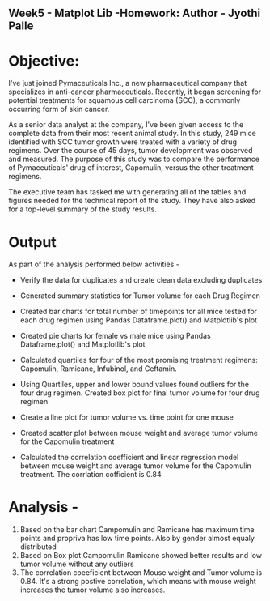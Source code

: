 ## Week5 - Matplot Lib -Homework: Author - Jyothi Palle

# Objective:

I've just  joined Pymaceuticals Inc., a new pharmaceutical company that specializes in anti-cancer pharmaceuticals. Recently, it began screening for potential treatments for squamous cell carcinoma (SCC), a commonly occurring form of skin cancer.

As a senior data analyst at the company, I've been given access to the complete data from their most recent animal study. In this study, 249 mice identified with SCC tumor growth were treated with a variety of drug regimens. Over the course of 45 days, tumor development was observed and measured. The purpose of this study was to compare the performance of Pymaceuticals' drug of interest, Capomulin, versus the other treatment regimens. 

The executive team has tasked me with generating all of the tables and figures needed for the technical report of the study. They have also asked for a top-level summary of the study results.

# Output

As part of the analysis performed below activities -

* Verify the data for duplicates and create clean data excluding duplicates

* Generated summary statistics for Tumor volume for each Drug Regimen

* Created bar charts for total number of timepoints for all mice tested for each drug regimen using Pandas Dataframe.plot() and Matplotlib's plot

* Created pie charts for female vs male mice using Pandas Dataframe.plot() and Matplotlib's plot

* Calculated quartiles for four of the most promising treatment regimens: Capomulin, Ramicane, Infubinol, and Ceftamin. 

* Using Quartiles, upper and lower bound values found outliers for the four drug regimen. Created box plot for final tumor volume for four drug regimen

* Create a line plot for tumor volume vs. time point for one mouse

* Created scatter plot between mouse weight and average tumor volume for the Capomulin treatment

* Calculated the correlation coefficient and linear regression model between mouse weight and average tumor volume for the Capomulin treatment. The corrlation cofficient is 0.84

# Analysis -

1. Based on the bar chart  Campomulin and Ramicane has maximum time points and propriva has low time points. Also by gender almost equaly distributed 
2. Based on Box plot Campomulin Ramicane showed better results and low tumor volume without any outliers
3. The correlation coeeficient between Mouse weight and Tumor volume is 0.84. It's a strong postive correlation, which means with mouse weight increases the tumor volume also increases.